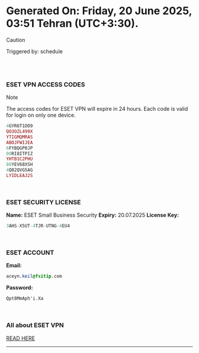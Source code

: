 # Generated On: Friday, 20 June 2025, 03:51 Tehran (UTC+3:30).

> [!CAUTION]
> Triggered by: schedule

<br><br>

### ESET VPN ACCESS CODES

> [!NOTE]
> The access codes for ESET VPN will expire in 24 hours.
> Each code is valid for login on only one device.

```ruby
4GYR6T1OO9
QO3OZL499X
YTIGMQMRAS
ABOJFWIJEA
6FYBQGP0JP
00RI8ITPIZ
YHTB1C2PHU
86YEV68XSH
4Q82QVG5AG
LYIDLEAJ2S
```

<br>

### ESET SECURITY LICENSE

**Name:** ESET Small Business Security
**Expiry:** 20.07.2025
**License Key:**

```POV-Ray SDL
3AHS-X5UT-4TJR-UTNG-4EU4
```

<br>

### ESET ACCOUNT

**Email:**

```CSS
aceyn.keil@fsitip.com
```

**Password:**

```POV-Ray SDL
Qpt8MmAph'i.Xa
```

<br>

### All about ESET VPN

[READ HERE](https://t.me/F_NiREvil/2113)

---

<br><br>

